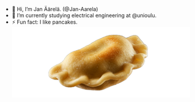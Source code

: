 - 👋 Hi, I’m Jan Äärelä. (@Jan-Aarela)
- 📝 I’m currently studying electrical engineering at @unioulu.
- ⚡ Fun fact: I like pancakes.
![alt_text](https://raw.githubusercontent.com/Jan-Aarela/Jan-Aarela/refs/heads/main/nam.png)
<!---
Jan-Aarela/Jan-Aarela is a ✨ special ✨ repository because its `README.md` (this file) appears on your GitHub profile.
You can click the Preview link to take a look at your changes.
--->
